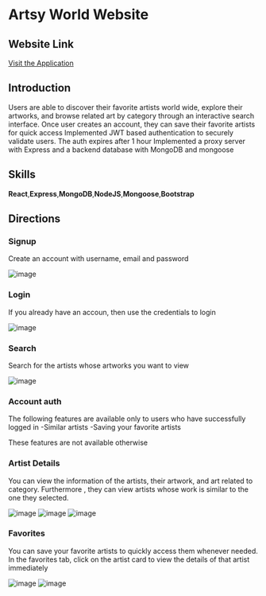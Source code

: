 # Artsy World Website

## Website Link
[Visit the Application](https://tejas-artify-app.uw.r.appspot.com/)

## Introduction
Users are able to discover their favorite artists world wide, explore their artworks, and browse related art by category through an interactive search interface. 
Once user creates an account, they can save their favorite artists for quick access
Implemented JWT based authentication to securely validate users. The auth expires after 1 hour
Implemented a proxy server with Express and a backend database with MongoDB and mongoose

## Skills
**React**,**Express**,**MongoDB**,**NodeJS**,**Mongoose**,**Bootstrap**

## Directions

### Signup
Create an account with username, email and password

![image](https://github.com/user-attachments/assets/ea579f68-fb87-4e47-b09f-4f866ef784aa)

### Login
If you already have an accoun, then use the credentials to login

![image](https://github.com/user-attachments/assets/6d6ee81f-d10f-45e7-a183-ad63b1447b63)

### Search
Search for the artists whose artworks you want to view

![image](https://github.com/user-attachments/assets/f7e5a8b9-b948-4833-8900-d9b142029ee0)

### Account auth

The following features are available only to users who have successfully logged in
-Similar artists
-Saving your favorite artists

These features are not available otherwise

### Artist Details
You can view the information of the artists, their artwork, and art related to category. Furthermore , they can view artists whose work is similar to the one they selected.

![image](https://github.com/user-attachments/assets/9a6e895a-ca4b-4699-ab60-d9c9d6f62d2e)
![image](https://github.com/user-attachments/assets/a578c16d-382c-46ca-b379-d95785bd95b2)
![image](https://github.com/user-attachments/assets/959b3aa6-24ba-4dba-abe8-f370b954980e)

### Favorites
You can save your favorite artists to quickly access them whenever needed. In the favorites tab, click on the artist card to view the details of that artist immediately

![image](https://github.com/user-attachments/assets/7301bbbe-2163-4ba5-bae5-8a8691053d5e)
![image](https://github.com/user-attachments/assets/6e237497-5197-40aa-834f-a7a907565806)





